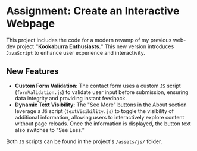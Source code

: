 # Assignment: Create an Interactive Webpage
This project includes the code for a modern revamp of my previous web-dev project **"Kookaburra Enthusiasts."** This new version introduces `JavaScript` to enhance user experience and interactivity.

## New Features
  * **Custom Form Validation:** The contact form uses a custom `JS` script (`formValidation.js`) to validate user input before submission, ensuring data integrity and providing instant feedback.
  * **Dynamic Text Visibility:** The "See More" buttons in the About section leverage a `JS` script (`textVisibility.js`) to toggle the visibility of additional information, allowing users to interactively explore content without page reloads. Once the information is displayed, the button text also switches to "See Less."

Both `JS` scripts can be found in the project's `/assets/js/` folder.
